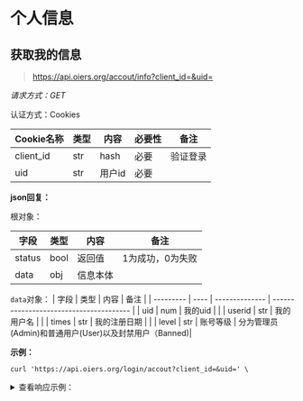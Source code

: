 # 个人信息

## 获取我的信息
> https://api.oiers.org/accout/info?client_id=&uid=


*请求方式：GET*

认证方式：Cookies

| Cookie名称      | 类型 | 内容             | 必要性 | 备注             |
| ----------- | ---- | ---------------- | ------ | ---------------- |
| client_id | str  | hash              | 必要   | 验证登录        |
| uid    | str  | 用户id     | 必要   |  |

**json回复：**

根对象：

| 字段    | 类型 | 内容     | 备注                          |
| ------- | ---- | -------- | ----------------------------- |
| status    | bool  | 返回值   | 1为成功，0为失败 |
| data    | obj  | 信息本体 |                               |

`data`对象：
| 字段      | 类型 | 内容           | 备注                                    |
| --------- | ---- | -------------- | --------------------------------------- |
| uid       | num  | 我的uid        |                                         |
| userid    | str  | 我的用户名     |                                         |
| times      | str  | 我的注册日期   |                                         |
| level     | str | 账号等级        | 分为管理员(Admin)和普通用户(User)以及封禁用户（Banned)|

**示例：**

```shell
curl 'https://api.oiers.org/login/accout?client_id=&uid=' \
```

<details>
<summary>查看响应示例：</summary>
  
```json
{
    "status":1,
    "data":{
        "uid":1,
        "uname":"admin",
        "times":"2022-02-08 23:15"
        "level":"Admin"
    }
}
```
